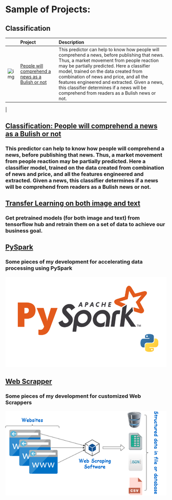 # Sample of Projects:


## Classification
|   | Project     | Description                       |
| :-------- | :------- | :-------------------------------- |
| <img src="https://tse4.mm.bing.net/th?id=OIP.zU3UWFU3dREt9TXVHJmwOAHaEK&pid=Api&P=0&h=180" alt="img"  width="150"/> | [People will comprehend a news as a Bulish or not](https://github.com/yasi44/Classifier_BulishPredictor_NLPCryptoNews_Prices) | This predictor can help to know how people will comprehend a news, before publishing that news. Thus, a market movement from people reaction may be partially predicted. Here a classifier model, trained on the data created from combination of news and price, and all the features engineered and extracted. Given a news, this classifier determines if a news will be comprehend from readers as a Bulish news or not. 
 |
## [Classification: People will comprehend a news as a Bulish or not](https://github.com/yasi44/Classifier_BulishPredictor_NLPCryptoNews_Prices)
### This predictor can help to know how people will comprehend a news, before publishing that news. Thus, a market movement from people reaction may be partially predicted. Here a classifier model, trained on the data created from combination of news and price, and all the features engineered and extracted. Given a news, this classifier determines if a news will be comprehend from readers as a Bulish news or not. 

## [Transfer Learning on both image and text](https://github.com/yasi44/TransferLearning)
### Get pretrained models (for both image and text) from tensorflow hub and retrain them on a set of data to achieve our business goal. 


## [PySpark](https://github.com/yasi44/PySpark_Snippets)
### Some pieces of my development for accelerating data processing using PySpark
![](/images/pyspark.png)

## [Web Scrapper](https://github.com/yasi44/Web-Scrapper)
### Some pieces of my development for customized Web Scrappers
![](/images/web_scraping.png)
